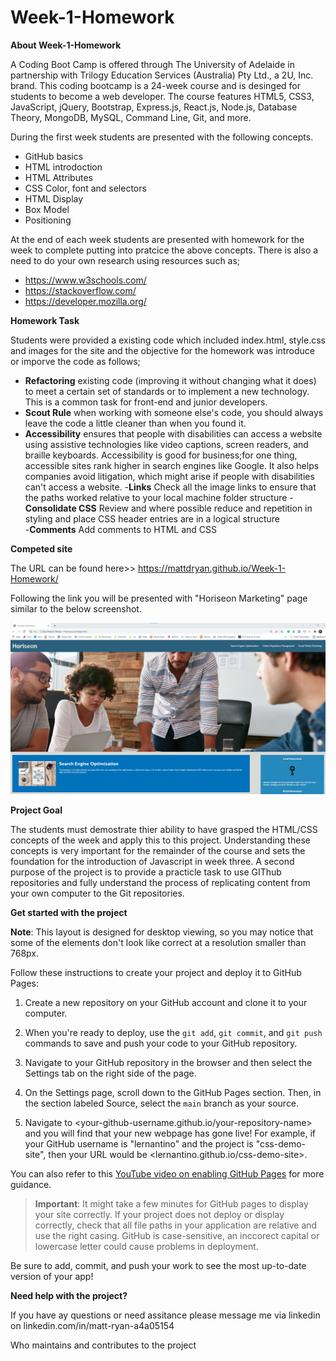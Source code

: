 # Week-1-Homework

**About Week-1-Homework**

A Coding Boot Camp is offered through The University of Adelaide in partnership with Trilogy Education Services (Australia) Pty Ltd., a 2U, Inc. brand. This coding bootcamp is a 24-week course and is desinged for students to become a web developer. The course features HTML5, CSS3, JavaScript, jQuery, Bootstrap, Express.js, React.js, Node.js, Database Theory, MongoDB, MySQL, Command Line, Git, and more.

During the first week students are presented with the following concepts.

- GitHub basics
- HTML introdoction
- HTML Attributes
- CSS Color, font and selectors
- HTML Display 
- Box Model
- Positioning 

At the end of each week students are presented with homework for the week to complete putting into pratcice the above concepts. There is also a need to do your own research using resources such as;

- https://www.w3schools.com/ 
- https://stackoverflow.com/
- https://developer.mozilla.org/

**Homework Task**

Students were provided a existing code which included index.html, style.css and images for the site and the objective for the homework was introduce or imporve the code as follows;

- **Refactoring** existing code (improving it without changing what it does) to meet a certain set of standards or to implement a new technology. This is a common task for front-end and junior developers. 
- **Scout Rule** when working with someone else's code, you should always leave the code a little cleaner than when you found it.
- **Accessibility** ensures that people with disabilities can access a website using assistive technologies like video captions, screen readers, and braille keyboards. Accessibility is good for business;for one thing, accessible sites rank higher in search engines like Google. It also helps companies avoid litigation, which might arise if people with disabilities can't access a website.
-**Links** Check all the image links to ensure that the paths worked relative to your local machine folder structure
-**Consolidate CSS** Review and where possible reduce and repetition in styling and place CSS header entries are in a logical structure  
-**Comments** Add comments to HTML and CSS 

**Competed site**

The URL can be found here>> https://mattdryan.github.io/Week-1-Homework/

Following the link you will be presented with "Horiseon Marketing" page similar to the below screenshot.

<img src="assets/Images/Screenshot.jpg">

**Project Goal**

The students must demostrate thier ability to have grasped the HTML/CSS concepts of the week and apply this to this project. Understanding these concepts is very important for the remainder of the course and sets the foundation for the introduction of Javascript in week three. A second purpose of the project is to provide a practicle task to use GIThub repositories and fully understand the process of replicating content from your own computer to the Git repositories. 

**Get started with the project**

**Note**: This layout is designed for desktop viewing, so you may notice that some of the elements don't look like correct at a resolution smaller than 768px.

Follow these instructions to create your project and deploy it to GitHub Pages:

1. Create a new repository on your GitHub account and clone it to your computer.

2. When you're ready to deploy, use the `git add`, `git commit`, and `git push` commands to save and push your code to your GitHub repository.

3. Navigate to your GitHub repository in the browser and then select the Settings tab on the right side of the page.

4. On the Settings page, scroll down to the GitHub Pages section. Then, in the section labeled Source, select the `main` branch as your source.

5. Navigate to <your-github-username.github.io/your-repository-name> and you will find that your new webpage has gone live! For example, if your GitHub username is "lernantino" and the project is "css-demo-site", then your URL would be <lernantino.github.io/css-demo-site>.

You can also refer to this [YouTube video on enabling GitHub Pages](https://youtu.be/P4Mu1t5rIXg) for more guidance.

> **Important**: It might take a few minutes for GitHub pages to display your site correctly. If your project does not deploy or display correctly, check that all file paths in your application are relative and use the right casing. GitHub is case-sensitive, an inccorect capital or lowercase letter could cause problems in deployment.

Be sure to add, commit, and push your work to see the most up-to-date version of your app!


**Need help with the project?**

If you have ay questions or need assitance please message me via linkedin on linkedin.com/in/matt-ryan-a4a05154

Who maintains and contributes to the project
